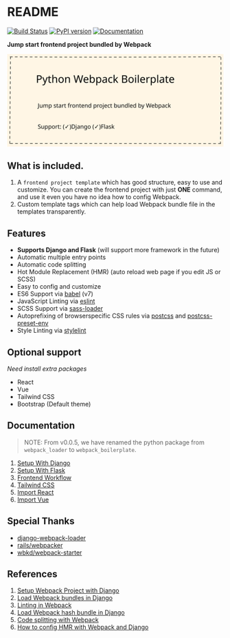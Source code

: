 # README

[![Build Status](https://github.com/AccordBox/python-webpack-boilerplate/actions/workflows/ci.yml/badge.svg?branch=master)](https://github.com/AccordBox/python-webpack-boilerplate/actions/workflows/ci.yml)
[![PyPI version](https://badge.fury.io/py/python-webpack-boilerplate.svg)](https://badge.fury.io/py/python-webpack-boilerplate)
[![Documentation](https://img.shields.io/badge/Documentation-link-green.svg)](https://python-webpack-boilerplate.rtfd.io/)

**Jump start frontend project bundled by Webpack**

![](docs/images/readme-head.svg)

## What is included.

1. A `frontend project template` which has good structure, easy to use and customize. You can create the frontend project with just **ONE** command, and use it even you have no idea how to config Webpack.
1. Custom template tags which can help load Webpack bundle file in the templates transparently.

## Features

- **Supports Django and Flask** (will support more framework in the future)
- Automatic multiple entry points
- Automatic code splitting
- Hot Module Replacement (HMR) (auto reload web page if you edit JS or SCSS)
- Easy to config and customize
- ES6 Support via [babel](https://babeljs.io/) (v7)
- JavaScript Linting via [eslint](https://eslint.org/)
- SCSS Support via [sass-loader](https://github.com/jtangelder/sass-loader)
- Autoprefixing of browserspecific CSS rules via [postcss](https://postcss.org/) and [postcss-preset-env](https://github.com/csstools/postcss-preset-env)
- Style Linting via [stylelint](https://stylelint.io/)

## Optional support

*Need install extra packages*

- React
- Vue
- Tailwind CSS
- Bootstrap (Default theme)

## Documentation

> NOTE: From v0.0.5, we have renamed the python package from `webpack_loader` to `webpack_boilerplate`.

1. [Setup With Django](https://python-webpack-boilerplate.readthedocs.io/en/latest/setup_with_django/)
1. [Setup With Flask](https://python-webpack-boilerplate.readthedocs.io/en/latest/setup_with_flask/)
1. [Frontend Workflow](https://python-webpack-boilerplate.readthedocs.io/en/latest/frontend/)
1. [Tailwind CSS](https://python-webpack-boilerplate.readthedocs.io/en/latest/setup_with_tailwind/)
1. [Import React](https://python-webpack-boilerplate.readthedocs.io/en/latest/react/)
1. [Import Vue](https://python-webpack-boilerplate.readthedocs.io/en/latest/vue/)

## Special Thanks

* [django-webpack-loader](https://github.com/owais/django-webpack-loader)
* [rails/webpacker](https://github.com/rails/webpacker)
* [wbkd/webpack-starter](https://github.com/wbkd/webpack-starter)

## References

1. [Setup Webpack Project with Django](http://www.accordbox.com/blog/setup-webpack-project-django)
1. [Load Webpack bundles in Django](http://www.accordbox.com/blog/load-webpack-bundles-django)
1. [Linting in Webpack](http://www.accordbox.com/blog/code-linting-webpack)
1. [Load Webpack hash bundle in Django](http://www.accordbox.com/blog/load-webpack-hash-bundle-django)
1. [Code splitting with Webpack](http://www.accordbox.com/blog/code-splitting-webpack)
1. [How to config HMR with Webpack and Django](http://www.accordbox.com/blog/how-config-hmr-webpack-and-django)

